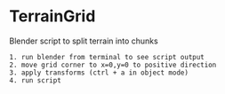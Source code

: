 # TerrainGrid
Blender script to split terrain into chunks

```
1. run blender from terminal to see script output
2. move grid corner to x=0,y=0 to positive direction
3. apply transforms (ctrl + a in object mode)
4. run script
```
